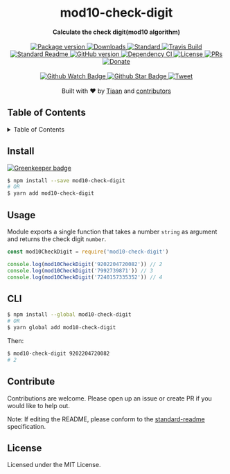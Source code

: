 <h1 align="center">mod10-check-digit</h1>
<div align="center">
  <strong>Calculate the check digit(mod10 algorithm)</strong>
</div>
<br>
<div align="center">
  <a href="https://npmjs.org/package/mod10-check-digit">
    <img src="https://img.shields.io/npm/v/mod10-check-digit.svg?style=flat-square" alt="Package version" />
  </a>
  <a href="https://npmjs.org/package/mod10-check-digit">
  <img src="https://img.shields.io/npm/dm/mod10-check-digit.svg?style=flat-square" alt="Downloads" />
  </a>
  <a href="https://github.com/feross/standard">
    <img src="https://img.shields.io/badge/code%20style-standard-brightgreen.svg?style=flat-square" alt="Standard" />
  </a>
  <a href="https://travis-ci.org/tiaanduplessis/mod10-check-digit">
    <img src="https://img.shields.io/travis/tiaanduplessis/mod10-check-digit.svg?style=flat-square" alt="Travis Build" />
  </a>
  <a href="https://github.com/RichardLitt/standard-readme)">
    <img src="https://img.shields.io/badge/standard--readme-OK-green.svg?style=flat-square" alt="Standard Readme" />
  </a>
  <a href="https://badge.fury.io/gh/tiaanduplessis%2Fmod10-check-digit">
    <img src="https://badge.fury.io/gh/tiaanduplessis%2Fmod10-check-digit.svg?style=flat-square" alt="GitHub version" />
  </a>
  <a href="https://dependencyci.com/github/tiaanduplessis/mod10-check-digit">
    <img src="https://dependencyci.com/github/tiaanduplessis/mod10-check-digit/badge?style=flat-square" alt="Dependency CI" />
  </a>
  <a href="https://github.com/tiaanduplessis/mod10-check-digit/blob/master/LICENSE">
    <img src="https://img.shields.io/npm/l/mod10-check-digit.svg?style=flat-square" alt="License" />
  </a>
  <a href="http://makeapullrequest.com">
    <img src="https://img.shields.io/badge/PRs-welcome-brightgreen.svg?style=flat-square" alt="PRs" />
  </a>
  <a href="https://www.paypal.me/tiaanduplessis/1">
    <img src="https://img.shields.io/badge/$-support-green.svg?style=flat-square" alt="Donate" />
  </a>
</div>
<br>
<div align="center">
  <a href="https://github.com/tiaanduplessis/mod10-check-digit/watchers">
    <img src="https://img.shields.io/github/watchers/tiaanduplessis/mod10-check-digit.svg?style=social" alt="Github Watch Badge" />
  </a>
  <a href="https://github.com/tiaanduplessis/mod10-check-digit/stargazers">
    <img src="https://img.shields.io/github/stars/tiaanduplessis/mod10-check-digit.svg?style=social" alt="Github Star Badge" />
  </a>
  <a href="https://twitter.com/intent/tweet?text=Check%20out%20mod10-check-digit!%20https://github.com/tiaanduplessis/mod10-check-digit%20%F0%9F%91%8D">
    <img src="https://img.shields.io/twitter/url/https/github.com/tiaanduplessis/mod10-check-digit.svg?style=social" alt="Tweet" />
  </a>
</div>
<br>
<div align="center">
  Built with ❤︎ by <a href="tiaan.beer">Tiaan</a> and <a href="https://github.com/tiaanduplessis/mod10-check-digit/graphs/contributors">contributors</a>
</div>

<h2>Table of Contents</h2>
<details>
  <summary>Table of Contents</summary>
  <li><a href="#install">Install</a></li>
  <li><a href="#usage">Usage</a></li>
  <li><a href="#cli">CLI</a></li>
  <li><a href="#contribute">Contribute</a></li>
  <li><a href="#license">License</a></li>
</details>

## Install

[![Greenkeeper badge](https://badges.greenkeeper.io/tiaanduplessis/mod10-check-digit.svg)](https://greenkeeper.io/)

```sh
$ npm install --save mod10-check-digit
# OR
$ yarn add mod10-check-digit
```

## Usage

Module exports a single function that takes a number `string` as argument and returns the check digit `number`.

```js
const mod10CheckDigit = require('mod10-check-digit')

console.log(mod10CheckDigit('9202204720082')) // 2
console.log(mod10CheckDigit('7992739871')) // 3
console.log(mod10CheckDigit('7240157335352')) // 4

```

## CLI

```sh
$ npm install --global mod10-check-digit
# OR
$ yarn global add mod10-check-digit
```

Then:

```sh
$ mod10-check-digit 9202204720082
# 2
```


## Contribute

Contributions are welcome. Please open up an issue or create PR if you would like to help out.

Note: If editing the README, please conform to the [standard-readme](https://github.com/RichardLitt/standard-readme) specification.

## License

Licensed under the MIT License.
